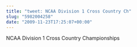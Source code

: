 ```yaml
---
title: "tweet: NCAA Division 1 Cross Country Ch"
slug: "5982004258"
date: "2009-11-23T17:25:07+00:00"
---
```

NCAA Division 1 Cross Country Championships